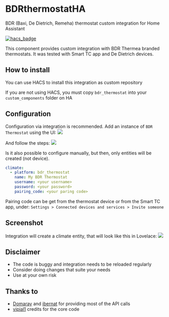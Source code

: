 # BDRthermostatHA
BDR (Baxi, De Dietrich, Remeha) thermostat custom integration for Home Assistant

[![hacs_badge](https://img.shields.io/badge/HACS-Custom-41BDF5.svg?style=for-the-badge)](https://github.com/hacs/integration)

This component provides custom integration with BDR Thermea branded thermostats. It was tested with Smart TC app and De Dietrich devices.

## How to install
You can use HACS to install this integration as custom repository

If you are not using HACS, you must copy `bdr_thermostat` into your `custom_components` folder on HA

## Configuration
Configuration via integration is recommended. Add an instance of `BDR Thermostat` using the UI:
![](https://github.com/vipial1/BAXI_thermostat/blob/main/images/integration.png?raw=true)

And follow the steps:
![](https://github.com/vipial1/BAXI_thermostat/blob/main/images/configuration.png?raw=true)


Is it also possible to configure manually, but then, only entities will be created (not device).
```yaml
climate:
  - platform: bdr_thermostat
    name: My BDR Thermostat
    username: <your username>
    password: <your password>
    pairing_code: <your paring code>
```
Pairing code can be get from the thermostat device or from the Smart TC app, under:
```Settings > Connected devices and services > Invite someone```

## Screenshot
Integration will create a climate entity, that will look like this in Lovelace:
![](https://github.com/vipial1/BAXI_thermostat/blob/main/images/climate.png?raw=true)


## Disclaimer
- The code is buggy and integration needs to be reloaded regularly
- Consider doing changes that suite your needs
- Use at your own risk

## Thanks to
- [Domaray](https://community.home-assistant.io/u/Domaray) and [ibernat](https://community.home-assistant.io/u/ibernat) for providing most of the API calls
- [vipial1](https://raw.githubusercontent.com/vipial1/) credits for the core code
